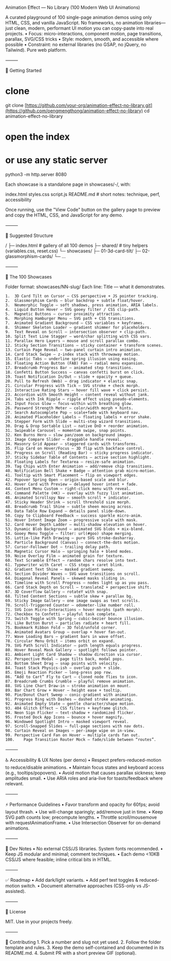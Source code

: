 Animation Effect — No Library (100 Modern Web UI Animations)

A curated playground of 100 single-page animation demos using only HTML, CSS, and vanilla JavaScript. No frameworks, no animation libraries—just clean, modern, performant UI motion you can copy-paste into real projects.
	•	Focus: micro-interactions, component motion, page transitions, parallax, SVG/CSS tricks
	•	Style: modern, smooth, and accessible where possible
	•	Constraint: no external libraries (no GSAP, no jQuery, no Tailwind). Pure web platform.

⸻

🚀 Getting Started

# clone
git clone [https://github.com/your-org/animation-effect-no-library.git](https://github.com/oengmengthong/animation-effect-no-library)
cd animation-effect-no-library

# open the index
# or use any static server
python3 -m http.server 8080

Each showcase is a standalone page in showcases/<number>-<slug>/, with:

index.html
styles.css
script.js
README.md  # short notes: technique, perf, accessibility

Once running, use the "View Code" button on the gallery page to preview and copy the HTML, CSS, and JavaScript for any demo.


⸻

📁 Suggested Structure

/
├─ index.html                 # gallery of all 100 demos
├─ shared/                    # tiny helpers (variables.css, reset.css)
└─ showcases/
   ├─ 01-3d-card-tilt/
   ├─ 02-glassmorphism-cards/
   └─ ...


⸻

🧭 The 100 Showcases

Folder format: showcases/NN-slug/
Each line: Title — what it demonstrates.

	1.	3D Card Tilt on Cursor — CSS perspective + JS pointer tracking.
	2.	Glassmorphism Cards — blur backdrop + subtle float/hover.
	3.	Neumorphic Toggle — soft shadows, press animation, ARIA labels.
	4.	Liquid Button Hover — SVG gooey filter / CSS clip-path.
	5.	Magnetic Buttons — cursor proximity attraction.
	6.	Morphing Hamburger Menu — SVG path + CSS transitions.
	7.	Animated Gradient Background — CSS variables + keyframes.
	8.	Shimmer Skeleton Loader — gradient shimmer for placeholders.
	9.	Text Reveal on Scroll — intersection observer + clip-path.
	10.	Split Text Line Stagger — word/char splitting with CSS vars.
	11.	Parallax Hero Layers — mouse and scroll parallax combo.
	12.	Sticky Section Transitions — sticky container + transform scenes.
	13.	Curtain Page Reveal — two-panel curtain intro animation.
	14.	Card Stack Swipe — z-index stack with throwaway motion.
	15.	Elastic Tabs — underline spring illusion using easing.
	16.	Floating Action Button (FAB) Fan — radial menu expansion.
	17.	Breadcrumb Progress Bar — animated step transitions.
	18.	Confetti Button Success — canvas confetti burst on click.
	19.	Toast Notification In/Out — slide + opacity + queue.
	20.	Pull to Refresh (Web) — drag indicator + elastic snap.
	21.	Circular Progress with Tick — SVG stroke + check morph.
	22.	Interactive Rating Stars — hover fill wave + click persist.
	23.	Accordion with Smooth Height — content reveal without jank.
	24.	Tabs with Ink Ripple — ripple effect using pseudo-elements.
	25.	Input Focus Glow — focus-within with breathing glow.
	26.	Password Strength Meter — color/width morph + hints.
	27.	Search Autocomplete Pop — scale+fade with keyboard nav.
	28.	Animated Placeholder Labels — floating labels + error shake.
	29.	Stepper Form with Slide — multi-step wizard transitions.
	30.	Drag & Drop Sortable List — native DnD + reorder animation.
	31.	Swipeable Carousel — momentum swipe, snap points.
	32.	Ken Burns Hero — slow pan/zoom on background images.
	33.	Image Compare Slider — draggable handle reveal.
	34.	Masonry Grid Appear — staggered cards with transforms.
	35.	Flip Card on Hover/Focus — 3D flip with backface control.
	36.	Progress on Scroll (Reading Bar) — sticky progress indicator.
	37.	Sticky Sidebar Table of Contents — active section highlight.
	38.	Floating Labels for Textarea — resize-safe animation.
	39.	Tag Chips with Enter Animation — add/remove chip transitions.
	40.	Notification Bell Shake + Badge — attention grab micro-motion.
	41.	Tooltip with Smart Placement — flip on viewport edges.
	42.	Popover Spring Open — origin-based scale and blur.
	43.	Hover Card with Preview — delayed hover intent + fade.
	44.	Context Menu Custom — right-click menu with reveal.
	45.	Command Palette (⌘K) — overlay with fuzzy list animation.
	46.	Animated Scrollspy Nav — smooth scroll + indicator.
	47.	Sticky Header Shrink — scroll threshold size morph.
	48.	Breadcrumb Trail Shine — subtle sheen moving across.
	49.	Data Table Row Expand — details panel slide-down.
	50.	Copy to Clipboard Feedback — success sparkle micro-anim.
	51.	Hover Intent Image Zoom — progressive scale with mask.
	52.	Card Hover Depth Ladder — multi-shadow elevation on hover.
	53.	Dynamic Blob Background — animated SVG blobs + mix-blend.
	54.	Gooey Menu Toggle — filter: url(#goo) shape merging.
	55.	Lottie-like Path Drawing — pure SVG stroke-dasharray.
	56.	Particle Background (Canvas) — connect-the-dots motion.
	57.	Cursor-Follower Dot — trailing delay path.
	58.	Magnetic Cursor Halo — springing halo + blend modes.
	59.	Noise Overlay Film — animated grain for texture.
	60.	Text Scramble Effect — random chars resolve into text.
	61.	Typewriter with Caret — CSS steps + caret blink.
	62.	Gradient Text Shine — masked gradient sweep.
	63.	Section Divider Waves — SVG wave transitions on scroll.
	64.	Diagonal Reveal Panels — skewed masks sliding in.
	65.	Timeline with Scroll Progress — nodes light up as you pass.
	66.	Card Stack Depth on Scroll — translateZ + perspective shift.
	67.	3D Coverflow Gallery — rotateY with snap.
	68.	Tilted Content Sections — subtle skew + parallax bg.
	69.	Sticky Image Gallery — one image swaps as text scrolls.
	70.	Scroll-Triggered Counter — odometer-like number roll.
	71.	SVG Icon Micro-Interactions — hover morphs (path morph).
	72.	Checkbox to Confetti — playful task complete.
	73.	Switch Toggle with Spring — cubic-bezier bounce illusion.
	74.	Like Button Burst — particles radiate + heart fill.
	75.	Bookmark Ribbon Fold — 3D fold/unfold corner.
	76.	Animated Avatars Group — overlap + hover fan-out.
	77.	Wave Loading Bars — gradient bars in wave offset.
	78.	Circular Menu Orbit — items orbit on expand.
	79.	SVG Path Scroll Indicator — path length equals progress.
	80.	Hover Reveal Mask Gallery — spotlight follows pointer.
	81.	Ambient Light Card Shadow — shadow direction via cursor.
	82.	Perspective Modal — page tilts back, modal pops.
	83.	Bottom Sheet Drag — snap points with velocity.
	84.	Toast Stack Physics-ish — overlap push + slide.
	85.	Emoji Reaction Picker — long-press pop row.
	86.	“Add to Cart” Fly to Cart — cloned node flies to icon.
	87.	Breadcrumb Crumbs Crumble — playful remove animation.
	88.	SVG Line Chart Draw-in — stroke animation on mount.
	89.	Bar Chart Grow + Hover — height ease + tooltip.
	90.	Pie/Donut Chart Sweep — conic-gradient with animation.
	91.	Progress Ring with Dashes — dashed stroke animating.
	92.	Animated Empty State — gentle character/shape motion.
	93.	404 Glitch Effect — CSS filters + keyframe glitch.
	94.	Neon Sign Flicker — text-shadow + randomized flicker.
	95.	Frosted Dock App Icons — bounce + hover magnify.
	96.	Windowed Spotlight Intro — masked viewport reveal.
	97.	Scroll-Snapped Slides — full-page sections with nav dots.
	98.	Curtain Reveal on Images — per-image wipe on in-view.
	99.	Perspective Card Fan on Hover — multiple cards fan out.
	100.	Page Transition Router Mock — fade/slide between “routes”.

⸻

♿ Accessibility & UX Notes (per demo)
	•	Respect prefers-reduced-motion to reduce/disable animations.
	•	Maintain focus states and keyboard access (e.g., tooltips/popovers).
	•	Avoid motion that causes parallax sickness; keep amplitudes small.
	•	Use ARIA roles and aria-live for toasts/feedback where relevant.

⸻

⚡ Performance Guidelines
	•	Favor transform and opacity for 60fps; avoid layout thrash.
	•	Use will-change sparingly; add/remove just in time.
	•	Keep SVG path counts low; precompute lengths.
	•	Throttle scroll/mousemove with requestAnimationFrame.
	•	Use Intersection Observer for on-demand animations.

⸻

🔧 Dev Notes
	•	No external CSS/JS libraries. System fonts recommended.
	•	Keep JS modular and minimal; comment techniques.
	•	Each demo <10KB CSS/JS where feasible; inline critical bits in HTML.

⸻

✅ Roadmap
	•	Add dark/light variants.
	•	Add perf test toggles & reduced-motion switch.
	•	Document alternative approaches (CSS-only vs JS-assisted).

⸻

📜 License

MIT. Use in your projects freely.

⸻

🙌 Contributing
	1.	Pick a number and slug not yet used.
	2.	Follow the folder template and rules.
	3.	Keep the demo self-contained and documented in its README.md.
	4.	Submit PR with a short preview GIF (optional).
